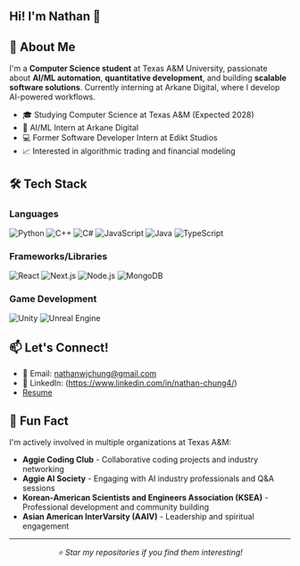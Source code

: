 ## Hi! I'm Nathan 👋


## 🚀 About Me
I'm a **Computer Science student** at Texas A&M University, passionate about **AI/ML automation**, **quantitative development**, and building **scalable software solutions**. Currently interning at Arkane Digital, where I develop AI-powered workflows.

- 🎓 Studying Computer Science at Texas A&M (Expected 2028)
- 🤖 AI/ML Intern at Arkane Digital
- 💻 Former Software Developer Intern at Edikt Studios
- 📈 Interested in algorithmic trading and financial modeling

## 🛠️ Tech Stack

### Languages
![Python](https://img.shields.io/badge/Python-3776AB?style=for-the-badge&logo=python&logoColor=white)
![C++](https://img.shields.io/badge/C++-00599C?style=for-the-badge&logo=cplusplus&logoColor=white)
![C#](https://img.shields.io/badge/C%23-239120?style=for-the-badge&logo=csharp&logoColor=white)
![JavaScript](https://img.shields.io/badge/JavaScript-F7DF1E?style=for-the-badge&logo=javascript&logoColor=black)
![Java](https://img.shields.io/badge/Java-ED8B00?style=for-the-badge&logo=openjdk&logoColor=white)
![TypeScript](https://img.shields.io/badge/typescript-%23007ACC.svg?style=for-the-badge&logo=typescript&logoColor=white)

### Frameworks/Libraries
![React](https://img.shields.io/badge/React-61DAFB?style=for-the-badge&logo=react&logoColor=black)
![Next.js](https://img.shields.io/badge/Next.js-000000?style=for-the-badge&logo=nextdotjs&logoColor=white)
![Node.js](https://img.shields.io/badge/Node.js-339933?style=for-the-badge&logo=nodedotjs&logoColor=white)
![MongoDB](https://img.shields.io/badge/MongoDB-47A248?style=for-the-badge&logo=mongodb&logoColor=white)

### Game Development
![Unity](https://img.shields.io/badge/Unity-000000?style=for-the-badge&logo=unity&logoColor=white)
![Unreal Engine](https://img.shields.io/badge/Unreal%20Engine-313131?style=for-the-badge&logo=unrealengine&logoColor=white)

<!--
## 🎯 Current Focus
- Building quantitative trading algorithms and backtesting frameworks
- Developing AI/ML workflows for automated code generation
- Creating scalable web applications with modern tech stack
- Contributing to open-source projects in finance and AI
-->

## 📫 Let's Connect!
- 📧 Email: nathanwjchung@gmail.com
- 💼 LinkedIn: (https://www.linkedin.com/in/nathan-chung4/)
- [Resume](https://github.com/NathanChung4/NathanChung4/raw/main/Nathan_Chung_Resume.pdf)
<!-- - 🌐 Portfolio: [Your Portfolio Website] -->

## 🎲 Fun Fact
I'm actively involved in multiple organizations at Texas A&M:
- **Aggie Coding Club** - Collaborative coding projects and industry networking
- **Aggie AI Society** - Engaging with AI industry professionals and Q&A sessions
- **Korean-American Scientists and Engineers Association (KSEA)** - Professional development and community building
- **Asian American InterVarsity (AAIV)** - Leadership and spiritual engagement
---
<div align="center">
  <i>⭐ Star my repositories if you find them interesting!</i>
</div>
